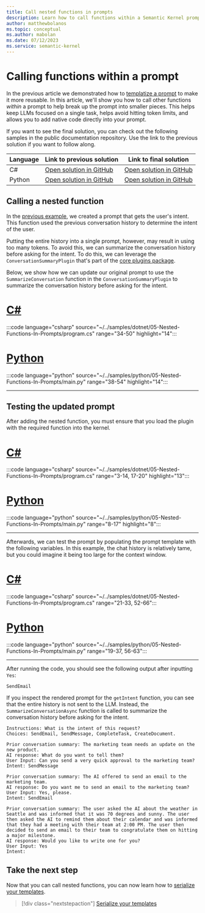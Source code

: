 ```yaml
---
title: Call nested functions in prompts
description: Learn how to call functions within a Semantic Kernel prompt.
author: matthewbolanos
ms.topic: conceptual
ms.author: mabolan
ms.date: 07/12/2023
ms.service: semantic-kernel
---
```


# Calling functions within a prompt
In the previous article we demonstrated how to [templatize a prompt](./templatizing-promtps.md) to make it more reusable. In this article, we'll show you how to call other functions _within_ a prompt to help break up the prompt into smaller pieces. This helps
keep LLMs focused on a single task, helps avoid hitting token limits, and allows you to add native code directly into your prompt.

If you want to see the final solution, you can check out the following samples in the public documentation repository. Use the link to the previous solution if you want to follow along.

| Language  | Link to previous solution | Link to final solution |
| --- | --- | --- |
| C# | [Open solution in GitHub](https://github.com/MicrosoftDocs/semantic-kernel-docs/tree/main/samples/dotnet/04-Templatizing-Prompts) | [Open solution in GitHub](https://github.com/MicrosoftDocs/semantic-kernel-docs/tree/main/samples/dotnet/05-Nested-Functions-In-Prompts) |
| Python | [Open solution in GitHub](https://github.com/MicrosoftDocs/semantic-kernel-docs/tree/main/samples/python/04-Templatizing-Prompts) | [Open solution in GitHub](https://github.com/MicrosoftDocs/semantic-kernel-docs/tree/main/samples/python/05-Nested-Functions-In-Prompts) |


## Calling a nested function
In the [previous example](./templatizing-prompts.md), we created a prompt that gets the user's intent. This function used the previous conversation history to determine the intent of the user.

Putting the entire history into a single prompt, however, may result in using too many tokens. To avoid this, we can summarize the conversation history before asking for the intent. To do this, we can leverage the `ConversationSummaryPlugin` that's part of the [core plugins package](../agents/plugins/using-plugins/out-of-the-box-plugins.md).

Below, we show how we can update our original prompt to use the `SummarizeConversation` function in the `ConversationSummaryPlugin` to summarize the conversation history before asking for the intent.

# [C#](#tab/Csharp)

:::code language="csharp" source="~/../samples/dotnet/05-Nested-Functions-In-Prompts/program.cs" range="34-50" highlight="14":::

# [Python](#tab/python)

:::code language="python" source="~/../samples/python/05-Nested-Functions-In-Prompts/main.py" range="38-54" highlight="14":::

---

## Testing the updated prompt
After adding the nested function, you must ensure that you load the plugin with the required function into the kernel.

# [C#](#tab/Csharp)

:::code language="csharp" source="~/../samples/dotnet/05-Nested-Functions-In-Prompts/program.cs" range="3-14, 17-20" highlight="13":::

# [Python](#tab/python)

:::code language="python" source="~/../samples/python/05-Nested-Functions-In-Prompts/main.py" range="8-17" highlight="8":::

---

Afterwards, we can test the prompt by populating the prompt template with the following variables. In this example, the chat history is relatively tame, but you could imagine it being too large for the context window.

# [C#](#tab/Csharp)

:::code language="csharp" source="~/../samples/dotnet/05-Nested-Functions-In-Prompts/program.cs" range="21-33, 52-66":::

# [Python](#tab/python)

:::code language="python" source="~/../samples/python/05-Nested-Functions-In-Prompts/main.py" range="19-37, 56-63":::

---

After running the code, you should see the following output after inputting `Yes`:

```output
SendEmail
```

If you inspect the rendered prompt for the `getIntent` function, you can see that the entire history is not sent to the LLM. Instead, the `SummarizeConversationAsync` function is called to summarize the conversation history before asking for the intent.

```output
Instructions: What is the intent of this request?
Choices: SendEmail, SendMessage, CompleteTask, CreateDocument.

Prior conversation summary: The marketing team needs an update on the new product.
AI response: What do you want to tell them?
User Input: Can you send a very quick approval to the marketing team?
Intent: SendMessage

Prior conversation summary: The AI offered to send an email to the marketing team.
AI response: Do you want me to send an email to the marketing team?
User Input: Yes, please.
Intent: SendEmail

Prior conversation summary: The user asked the AI about the weather in Seattle and was informed that it was 70 degrees and sunny. The user then asked the AI to remind them about their calendar and was informed that they had a meeting with their team at 2:00 PM. The user then decided to send an email to their team to congratulate them on hitting a major milestone.
AI response: Would you like to write one for you?
User Input: Yes
Intent: 
```

## Take the next step
Now that you can call nested functions, you can now learn how to [serialize your templates](./serializing-semantic-functions.md).

> [!div class="nextstepaction"]
> [Serialize your templates](./serializing-semantic-functions.md)